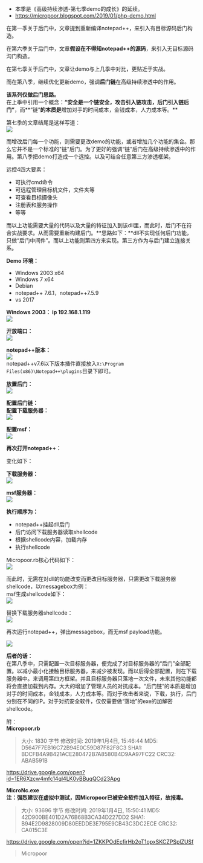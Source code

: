 
* 本季是《高级持续渗透-第七季demo的成长》的延续。
* https://micropoor.blogspot.com/2019/01/php-demo.html

在第一季关于后门中，文章提到重新编译notepad++，来引入有目标源码后门构造。

在第六季关于后门中，文章**假设在不得知notepad++的源码**，来引入无目标源码沟门构造。

在第七季关于后门中，文章让demo与上几季中对比，更贴近于实战。

而在第八季，继续优化更新demo，强调**后门链**在高级持续渗透中的作用。  

**该系列仅做后门思路。**  
在上季中引用一个概念：**“安全是一个链安全，攻击引入链攻击，后门引入链后门”**，而**”链”**的本质是**增加对手的时间成本，金钱成本，人力成本等。**

第七季的文章结尾是这样写道：  
![](/img/2a31f56e4b7965091e8e18bfe2cd7f74.jpg)

而增改后门每一个功能，则需要更改demo的功能，或者增加几个功能的集合。那么它并不是一个标准的"链"后门。为了更好的强调“链”后门在高级持续渗透中的作用。第八季把demo打造成一个远控。以及可结合任意第三方渗透框架。

远控4四大要素：  
* 可执行cmd命令  
* 可远程管理目标机文件，文件夹等  
* 可查看目标摄像头  
* 注册表和服务操作  
* 等等

而以上功能需要大量的代码以及大量的特征加入到该dll里，而此时，后门不在符合实战要求。从而需要重新构建后门。**思路如下：**dll不实现任何后门功能，只做“后门中间件”。而以上功能则第四方来实现。第三方作为与后门建立连接关系。

**Demo 环境：**  
* Windows 2003 x64   
* Windows 7 x64   
* Debian  
* notepad++ 7.6.1，notepad++7.5.9   
* vs 2017

**Windows 2003： ip 192.168.1.119**  
![](/img/ffe803cd6661fb184f853dd1e8ba8391.jpg)

**开放端口：**  
![](/img/036c0df07b733b1903b954719d1d9eae.jpg)

**notepad++版本：**  
![](/img/8b2395faa9f773202a5fb8b72ee1a02e.jpg)  
notepad++v7.6以下版本插件直接放入`X:\Program Files(x86)\Notepad++\plugins`目录下即可。

**放置后门：**  
![](/img/e547ccb1c7b63469a8e2704a699a13e3.jpg)

**配置后门链：**  
**配置下载服务器：**  
![](/img/ed8fcd774103d0e9b6fa90cfef6dc449.jpg)

**配置msf：**  
![](/img/226afc0a697337a71103b8e25cace952.jpg)

**再次打开notepad++：**

变化如下：

**下载服务器：**  
![](/img/10658c38abf21ebbb51649d392bc21f8.jpg)

**msf服务器：**  
![](/img/733488673f8750f3027f9564bf4bb8c0.jpg)

**执行顺序为：**  
* notepad++挂起dll后门  
* 后门访问下载服务器读取shellcode  
* 根据shellcode内容，加载内存  
* 执行shellcode

Micropoor.rb核心代码如下：  
![](/img/bbc4b855a51b83fa6823ce5a51787ede.jpg)

而此时，无需在对dll的功能改变而更改目标服务器，只需更改下载服务器shellcode，以messagebox为例：  
msf生成shellcode如下：  
![](/img/3ce86fbf179f37e3a08f69d39855209c.jpg)

替换下载服务器shellcode：  
![](/img/5c590d0ad57d1818403a9e618549e6e1.jpg)

再次运行notepad++，弹出messagebox，而无msf payload功能。

![](/img/1059bc2acf3d13cb9cd61c98647439e5.jpg)

**后者的话：**  
在第八季中，只需配置一次目标服务器，便完成了对目标服务器的“后门”全部配置。以减小最小化接触目标服务器，来减少被发现。而以后得全部配置，则在下载服务器中。来调用第四方框架。并且目标服务器只落地一次文件，未来其他功能都将会直接加载到内存。大大的增加了管理人员的对抗成本。“后门链”的本质是增加对手的时间成本，金钱成本，人力成本等。而对于攻击者来说，下载，执行，后门分别在不同的IP。对于对抗安全软件，仅仅需要做“落地”的exe的加解密shellcode。

附：  
**Micropoor.rb**  
> 大小: 1830 字节
修改时间: 2019年1月4日, 15:46:44
MD5: D5647F7EB16C72B94E0C59D87F82F8C3
SHA1: BDCFB4A9B421ACE280472B7A8580B4D9AA97FC22 CRC32: ABAB591B

https://drive.google.com/open?id=1ER6Xzcw4mfc14ql4LK0vBBuqQCd23Apg

**MicroNc.exe**  
**注：强烈建议在虚拟中测试，因Micropoor已被安全软件加入特征，故报毒。**

>大小: 93696 字节
修改时间: 2019年1月4日, 15:50:41
MD5: 42D900BE401D2A76B68B3CA34D227DD2
SHA1: B94E2D9828009D80EEDDE3E795E9CB43C3DC2ECE CRC32: CA015C3E

https://drive.google.com/open?id=1ZKKPOdEcfirHb2oT1opxSKCZPSplZUSf

>   Micropoor
